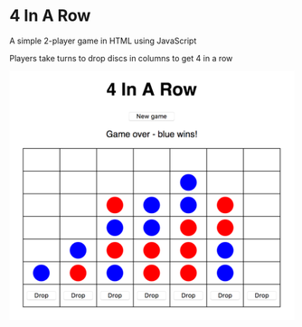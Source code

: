 # 4 In A Row
A simple 2-player game in HTML using JavaScript

Players take turns to drop discs in columns to get 4 in a row

![Screenshot of game](https://github.com/aaa2016/4InARow/blob/master/Screenshot.png)